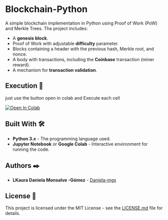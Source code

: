 # Blockchain-Python

A simple blockchain implementation in Python using Proof of Work (PoW) and Merkle Trees. The project includes:

-   A **genesis block**.
-   Proof of Work with adjustable **difficulty** parameter.
-   Blocks containing a header with the previous hash, Merkle root, and nonce.
-   A body with transactions, including the **Coinbase** transaction (miner reward).
-   A mechanism for **transaction validation**.


## Execution 🔧

just use the button open in colab and Execute each cell 

<a target="_blank" href="https://colab.research.google.com/github/Daniela-mgx/Basic-Blockchain/blob/main/Blockchain.ipynb">
  <img src="https://colab.research.google.com/assets/colab-badge.svg" alt="Open In Colab"/>
</a>
    
    

## Built With 🛠️

-   **Python 3.x** - The programming language used.
-   **Jupyter Notebook** or **Google Colab** - Interactive environment for running the code.

## Authors ✒️

-   **LKaura Daniela Monsalve -Gómez** - [Daniela-mgx](https://github.com/Daniela-mgx)

## License 📄

This project is licensed under the MIT License - see the [LICENSE.md](LICENSE.md) file for details.
